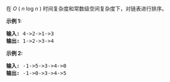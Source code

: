 <html>
 <body>
  <p>
   在
   <em>
    O
   </em>
   (
   <em>
    n
   </em>
   log
   <em>
    n
   </em>
   ) 时间复杂度和常数级空间复杂度下，对链表进行排序。
  </p>
  <p>
   <strong>
    示例 1:
   </strong>
  </p>
  <pre><strong>输入:</strong> 4-&gt;2-&gt;1-&gt;3
<strong>输出:</strong> 1-&gt;2-&gt;3-&gt;4
</pre>
  <p>
   <strong>
    示例 2:
   </strong>
  </p>
  <pre><strong>输入:</strong> -1-&gt;5-&gt;3-&gt;4-&gt;0
<strong>输出:</strong> -1-&gt;0-&gt;3-&gt;4-&gt;5</pre>
 </body>
</html>